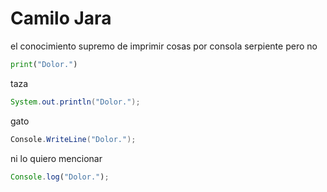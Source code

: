 # Camilo Jara
el conocimiento supremo de imprimir cosas por consola
serpiente pero no
```python
print("Dolor.")
```
taza
```java
System.out.println("Dolor.");
```
gato
```csharp
Console.WriteLine("Dolor.");
```
ni lo quiero mencionar
```javascript
Console.log("Dolor.");
```
